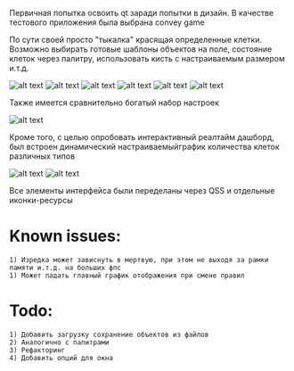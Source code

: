 Первичная попытка освоить qt заради попытки в дизайн. В качестве тестового приложения была выбрана convey game

По сути своей просто "тыкалка" красящая определенные клетки. Возможно выбирать готовые шаблоны объектов на поле, состояние клеток через палитру, использовать кисть с настраиваемым размером и.т.д.

![alt text](https://github.com/GlebVas1/py-test/blob/main/images/1.jpg?raw=true)
![alt text](https://github.com/GlebVas1/py-test/blob/main/images/2.jpg?raw=true)
![alt text](https://github.com/GlebVas1/py-test/blob/main/images/3.jpg?raw=true)
![alt text](https://github.com/GlebVas1/py-test/blob/main/images/4.jpg?raw=true)
![alt text](https://github.com/GlebVas1/py-test/blob/main/images/10.jpg?raw=true)
![alt text](https://github.com/GlebVas1/py-test/blob/main/images/9.jpg?raw=true)


Также имеется сравнительно богатый набор настроек


![alt text](https://github.com/GlebVas1/py-test/blob/main/images/6.jpg?raw=true)


Кроме того, с целью опробовать интерактивный реалтайм дашборд, был встроен динамический настраиваемыйграфик количества клеток различных типов


![alt text](https://github.com/GlebVas1/py-test/blob/main/images/5.jpg?raw=true)
![alt text](https://github.com/GlebVas1/py-test/blob/main/images/11.jpg?raw=true)

Все элементы интерфейса были переделаны через QSS и отдельные иконки-ресурсы




# Known issues:
    1) Изредка может зависнуть в мертвую, при этом не выходя за рамки памяти и.т.д. на больших фпс
    1) Может падать главный график отображения при смене правил



# Todo:
    1) Добавить загрузку сохранение объектов из файлов
    2) Аналогично с палитрами
    3) Рефакторинг
    4) Добавить опций для окна
